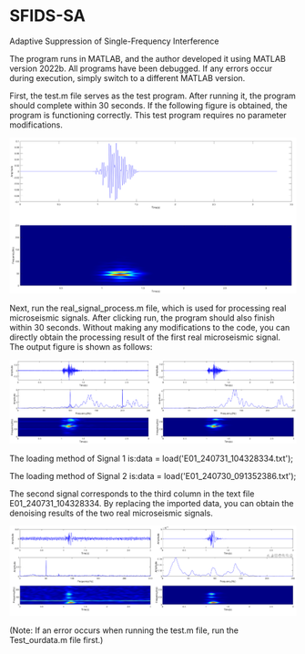 # SFIDS-SA
Adaptive Suppression of Single-Frequency Interference

The program runs in MATLAB, and the author developed it using MATLAB version 2022b. All programs have been debugged. If any errors occur during execution, simply switch to a different MATLAB version.

First, the test.m file serves as the test program. After running it, the program should complete within 30 seconds. If the following figure is obtained, the program is functioning correctly. This test program requires no parameter modifications.

![picture1](./picture/picture1.png)

Next, run the real_signal_process.m file, which is used for processing real microseismic signals. After clicking run, the program should also finish within 30 seconds. Without making any modifications to the code, you can directly obtain the processing result of the first real microseismic signal. The output figure is shown as follows:

![picture2](./picture/picture2.png)

The loading method of Signal 1 is:data = load('E01_240731_104328334.txt'); 

The loading method of Signal 2 is:data = load('E01_240730_091352386.txt');

The second signal corresponds to the third column in the text file E01_240731_104328334. By replacing the imported data, you can obtain the denoising results of the two real microseismic signals.

![picture3](./picture/picture3.png)

(Note: If an error occurs when running the test.m file, run the Test_ourdata.m file first.)
